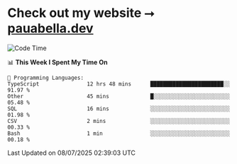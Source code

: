 # Check out my website ⭢ [pauabella.dev](https://pauabella.dev)

<!--START_SECTION:waka-->
![Code Time](http://img.shields.io/badge/Code%20Time-4%2C572%20hrs%2058%20mins-blue)

📊 **This Week I Spent My Time On** 

```text
💬 Programming Languages: 
TypeScript               12 hrs 48 mins      ███████████████████████░░   91.97 % 
Other                    45 mins             █░░░░░░░░░░░░░░░░░░░░░░░░   05.48 % 
SQL                      16 mins             ░░░░░░░░░░░░░░░░░░░░░░░░░   01.98 % 
CSV                      2 mins              ░░░░░░░░░░░░░░░░░░░░░░░░░   00.33 % 
Bash                     1 min               ░░░░░░░░░░░░░░░░░░░░░░░░░   00.18 % 
```


 Last Updated on 08/07/2025 02:39:03 UTC
<!--END_SECTION:waka-->

